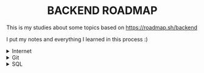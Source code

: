 
<h1 align="center"> BACKEND ROADMAP </h1>

This is my studies about some topics based on https://roadmap.sh/backend

I put my notes and everything I learned in this process :)

<details> 
<summary>Internet</summary> 
	<ul>
			<li>How does the internet work?</li>
	</ul>
</details>

<details> 
<summary>Git</summary> 
	<ul>
			
	</ul>
</details>

<details> 
<summary>SQL</summary> 
	<ul>
			<li>[SQL](SQL/SQL.md)</li>
	</ul>
</details>